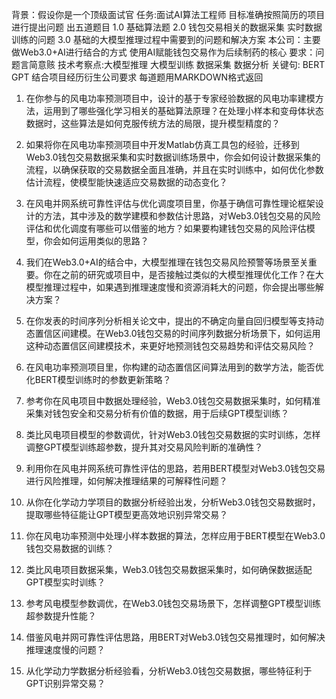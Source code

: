 背景：假设你是一个顶级面试官 
任务:面试AI算法工程师 
目标准确按照简历的项目进行提出问题 出五道题目 1.0 基础算法题 2.0 钱包交易相关的数据采集 实时数据训练的问题 3.0 基础的大模型推理过程中需要到的问题和解决方案 
本公司：主要做Web3.0+AI进行结合的方式 使用AI赋能钱包交易作为后续制药的核心
要求：问题言简意赅
技术考察点:大模型推理 大模型训练  数据采集 数据分析
关键句: BERT GPT
结合项目经历衍生公司要求
每道题用MARKDOWN格式返回

1. 在你参与的风电功率预测项目中，设计的基于专家经验数据的风电功率建模方法，运用到了哪些强化学习相关的基础算法原理？在处理小样本和变母体状态数据时，这些算法是如何克服传统方法的局限，提升模型精度的？
2. 如果将你在风电功率预测项目中开发Matlab仿真工具包的经验，迁移到Web3.0钱包交易数据采集和实时数据训练场景中，你会如何设计数据采集的流程，以确保获取的交易数据全面且准确，并且在实时训练中，如何优化参数估计流程，使模型能快速适应交易数据的动态变化？
3. 在风电并网系统可靠性评估与优化调度项目里，你基于确信可靠性理论框架设计的方法，其中涉及的数学建模和参数估计思路，对Web3.0钱包交易的风险评估和优化调度有哪些可以借鉴的地方？如果要构建钱包交易的风险评估模型，你会如何运用类似的思路？
4. 我们在Web3.0+AI的结合中，大模型推理在钱包交易风险预警等场景至关重要。你在之前的研究或项目中，是否接触过类似的大模型推理优化工作？在大模型推理过程中，如果遇到推理速度慢和资源消耗大的问题，你会提出哪些解决方案？
5. 在你发表的时间序列分析相关论文中，提出的不确定向量自回归模型等支持动态置信区间建模。在Web3.0钱包交易的时间序列数据分析场景下，如何运用这种动态置信区间建模技术，来更好地预测钱包交易趋势和评估交易风险？ 



1. 在风电功率预测项目里，你构建的动态置信区间算法用到的数学方法，能否优化BERT模型训练时的参数更新策略？
2. 参考你在风电项目中数据处理经验，Web3.0钱包交易数据采集时，如何精准采集对钱包安全和交易分析有价值的数据，用于后续GPT模型训练？
3. 类比风电项目模型的参数调优，针对Web3.0钱包交易数据的实时训练，怎样调整GPT模型训练超参数，提升其对交易风险判断的准确性？
4. 利用你在风电并网系统可靠性评估的思路，若用BERT模型对Web3.0钱包交易进行风险推理，如何解决推理结果的可解释性问题？
5. 从你在化学动力学项目的数据分析经验出发，分析Web3.0钱包交易数据时，提取哪些特征能让GPT模型更高效地识别异常交易？ 



1. 你在风电功率预测中处理小样本数据的算法，怎样应用于BERT模型在Web3.0钱包交易数据的训练？

2. 类比风电项目数据采集，Web3.0钱包交易数据采集时，如何确保数据适配GPT模型实时训练？

3. 参考风电模型参数调优，在Web3.0钱包交易场景下，怎样调整GPT模型训练超参数提升性能？


4. 借鉴风电并网可靠性评估思路，用BERT对Web3.0钱包交易推理时，如何解决推理速度慢的问题？


5. 从化学动力学数据分析经验看，分析Web3.0钱包交易数据，哪些特征利于GPT识别异常交易？ 

